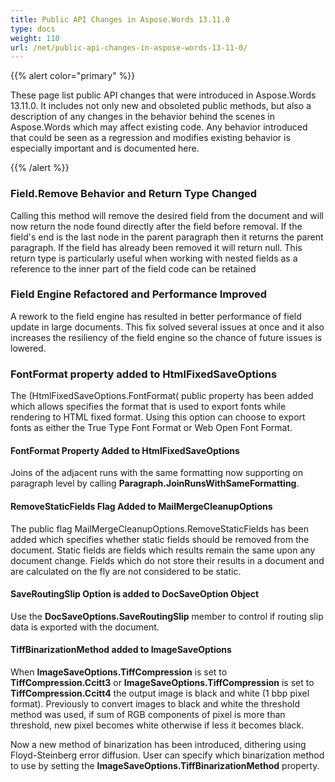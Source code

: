 ```yaml
---
title: Public API Changes in Aspose.Words 13.11.0
type: docs
weight: 110
url: /net/public-api-changes-in-aspose-words-13-11-0/
---
```


{{% alert color="primary" %}} 

These page list public API changes that were introduced in Aspose.Words 13.11.0. It includes not only new and obsoleted public methods, but also a description of any changes in the behavior behind the scenes in Aspose.Words which may affect existing code. Any behavior introduced that could be seen as a regression and modifies existing behavior is especially important and is documented here.

{{% /alert %}} 

### **Field.Remove Behavior and Return Type Changed**

Calling this method will remove the desired field from the document and will now return the node found directly after the field before removal. If the field's end is the last node in the parent paragraph then it returns the parent paragraph. If the field has already been removed it will return null. This return type is particularly useful when working with nested fields as a reference to the inner part of the field code can be retained

### **Field Engine Refactored and Performance Improved**

A rework to the field engine has resulted in better performance of field update in large documents. This fix solved several issues at once and it also increases the resiliency of the field engine so the chance of future issues is lowered.

### **FontFormat property added to HtmlFixedSaveOptions**

The (HtmlFixedSaveOptions.FontFormat( public property has been added which allows specifies the format that is used to export fonts while rendering to HTML fixed format. Using this option can choose to export fonts as either the True Type Font Format or Web Open Font Format.

#### **FontFormat Property Added to HtmlFixedSaveOptions**

Joins of the adjacent runs with the same formatting now supporting on paragraph level by calling **Paragraph.JoinRunsWithSameFormatting**.

#### **RemoveStaticFields Flag Added to MailMergeCleanupOptions**

The public flag MailMergeCleanupOptions.RemoveStaticFields has been added which specifies whether static fields should be removed from the document. Static fields are fields which results remain the same upon any document change. Fields which do not store their results in a document and are calculated on the fly are not considered to be static.

#### **SaveRoutingSlip Option is added to DocSaveOption Object**

Use the **DocSaveOptions.SaveRoutingSlip** member to control if routing slip data is exported with the document.

#### **TiffBinarizationMethod added to ImageSaveOptions**

When **ImageSaveOptions.TiffCompression** is set to **TiffCompression.Ccitt3** or **ImageSaveOptions.TiffCompression** is set to **TiffCompression.Ccitt4** the output image is black and white (1 bbp pixel format). Previously to convert images to black and white the threshold method was used, if sum of RGB components of pixel is more than threshold, new pixel becomes white otherwise if less it becomes black.

Now a new method of binarization has been introduced, dithering using Floyd-Steinberg error diffusion. 
User can specify which binarization method to use by setting the **ImageSaveOptions.TiffBinarizationMethod** property.
